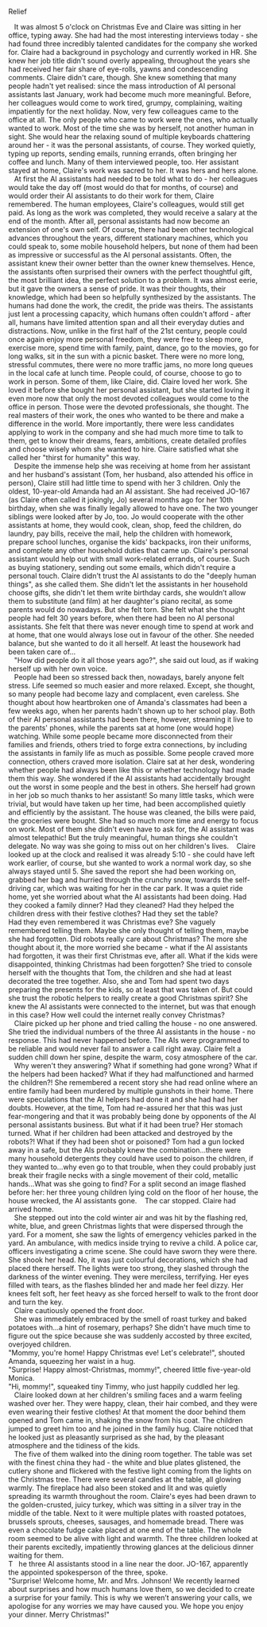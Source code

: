 Relief

&nbsp;&nbsp;&nbsp;It was almost 5 o'clock on Christmas Eve and Claire was sitting in her office, typing away. She had had the most interesting interviews today - she had found three incredibly talented candidates for the company she worked for. Claire had a background in psychology and currently worked in HR. She knew her job title didn't sound overly appealing, throughout the years she had received her fair share of eye-rolls, yawns and condescending comments. Claire didn't care, though. She knew something that many people hadn't yet realised: since the mass introduction of AI personal assistants last January, work had become much more meaningful. Before, her colleagues would come to work tired, grumpy, complaining, waiting impatiently for the next holiday. Now, very few colleagues came to the office at all. The only people who came to work were the ones, who actually wanted to work. Most of the time she was by herself, not another human in sight. She would hear the relaxing sound of multiple keyboards chattering around her - it was the personal assistants, of course. They worked quietly, typing up reports, sending emails, running errands, often bringing her coffee and lunch. Many of them interviewed people, too. Her assistant stayed at home, Claire's work was sacred to her. It was hers and hers alone.  
&nbsp;&nbsp;&nbsp;At first the AI assistants had needed to be told what to do - her colleagues would take the day off (most would do that for months, of course) and would order their AI assistants to do their work for them, Claire remembered. The human employees, Claire's colleagues, would still get paid. As long as the work was completed, they would receive a salary at the end of the month. After all, personal assistants had now become an extension of one's own self. Of course, there had been other technological advances throughout the years, different stationary machines, which you could speak to, some mobile household helpers, but none of them had been as impressive or successful as the AI personal assistants. Often, the assistant knew their owner better than the owner knew themselves. Hence, the assistants often surprised their owners with the perfect thoughtful gift, the most brilliant idea, the perfect solution to a problem. It was almost eerie, but it gave the owners a sense of pride. It was their thoughts, their knowledge, which had been so helpfully synthesized by the assistants. The humans had done the work, the credit, the pride was theirs. The assistants just lent a processing capacity, which humans often couldn't afford - after all, humans have limited attention span and all their everyday duties and distractions. Now, unlike in the first half of the 21st century, people could once again enjoy more personal freedom, they were free to sleep more, exercise more, spend time with family, paint, dance, go to the movies, go for long walks, sit in the sun with a picnic basket. There were no more long, stressful commutes, there were no more traffic jams, no more long queues in the local cafe at lunch time. People could, of course, choose to go to work in person. Some of them, like Claire, did. Claire loved her work. She loved it before she bought her personal assistant, but she started loving it even more now that only the most devoted colleagues would come to the office in person. Those were the devoted professionals, she thought. The real masters of their work, the ones who wanted to be there and make a difference in the world. More importantly, there were less candidates applying to work in the company and she had much more time to talk to them, get to know their dreams, fears, ambitions, create detailed profiles and choose wisely whom she wanted to hire. Claire satisfied what she called her "thirst for humanity" this way.  
&nbsp;&nbsp;&nbsp;Despite the immense help she was receiving at home from her assistant and her husband's assistant (Tom, her husband, also attended his office in person), Claire still had little time to spend with her 3 children. Only the oldest, 10-year-old Amanda had an AI assistant. She had received JO-167 (as Claire often called it jokingly, Jo) several months ago for her 10th birthday, when she was finally legally allowed to have one. The two younger siblings were looked after by Jo, too. Jo would cooperate with the other assistants at home, they would cook, clean, shop, feed the children, do laundry, pay bills, receive the mail, help the children with homework, prepare school lunches, organise the kids' backpacks, iron their uniforms, and complete any other household duties that came up. Claire's personal assistant would help out with small work-related errands, of course. Such as buying stationery, sending out some emails, which didn't require a personal touch. Claire didn't trust the AI assistants to do the "deeply human things", as she called them. She didn't let the assistants in her household choose gifts, she didn't let them write birthday cards, she wouldn’t allow  them to substitute (and film) at her daughter's piano recital, as some parents would do nowadays. But she felt torn. She felt what she thought people had felt 30 years before, when there had been no AI personal assistants. She felt that there was never enough time to spend at work and at home, that one would always lose out in favour of the other. She needed balance, but she wanted to do it all herself. At least the housework had been taken care of...  
&nbsp;&nbsp;&nbsp;"How did people do it all those years ago?", she said out loud, as if waking herself up with her own voice.  
&nbsp;&nbsp;&nbsp;People had been so stressed back then, nowadays, barely anyone felt stress. Life seemed so much easier and more relaxed. Except, she thought, so many people had become lazy and complacent, even careless. She thought about how heartbroken one of Amanda's classmates had been a few weeks ago, when her parents hadn't shown up to her school play. Both of their AI personal assistants had been there, however, streaming it live to the parents' phones, while the parents sat at home (one would hope) watching. While some people became more disconnected from their families and friends, others tried to forge extra connections, by including the assistants in family life as much as possible. Some people craved more connection, others craved more isolation. Claire sat at her desk, wondering whether people had always been like this or whether technology had made them this way. She wondered if the AI assistants had accidentally brought out the worst in some people and the best in others. She herself had grown in her job so much thanks to her assistant! So many little tasks, which were trivial, but would have taken up her time, had been accomplished quietly and efficiently by the assistant. The house was cleaned, the bills were paid, the groceries were bought. She had so much more time and energy to focus on work. Most of them she didn't even have to ask for, the AI assistant was almost telepathic! But the truly meaningful, human things she couldn't delegate. No way was she going to miss out on her children's lives. 
&nbsp;&nbsp;&nbsp;Claire looked up at the clock and realised it was already 5:10 - she could have left work earlier, of course, but she wanted to work a normal work day, so she always stayed until 5. She saved the report she had been working on, grabbed her bag and hurried through the crunchy snow, towards the self-driving car, which was waiting for her in the car park. It was a quiet ride home, yet she worried about what the AI assistants had been doing. Had they cooked a family dinner? Had they cleaned? Had they helped the children dress with their festive clothes? Had they set the table?   
Had they even remembered it was Christmas eve? She vaguely remembered telling them. Maybe she only thought of telling them, maybe she had forgotten. Did robots really care about Christmas? The more she thought about it, the more worried she became - what if the AI assistants had forgotten, it was their first Christmas eve, after all. What if the kids were disappointed, thinking Christmas had been forgotten? She tried to console herself with the thoughts that Tom, the children and she had  at least decorated the tree together. Also, she and Tom had spent two days preparing the presents for the kids, so at least that was taken of. But could she trust the robotic helpers to really create a good Christmas spirit? She knew the AI assistants were connected to the internet, but was that enough in this case? How well could the internet really convey Christmas?  
 &nbsp;&nbsp;&nbsp;Claire picked up her phone and tried calling the house - no one answered. She tried the individual numbers of the three AI assistants in the house - no response. This had never happened before. The AIs were programmed to be reliable and would never fail to answer a call right away. Claire felt a sudden chill down her spine, despite the warm, cosy atmosphere of the car.   
&nbsp;&nbsp;&nbsp;Why weren't they answering? What if something had gone wrong? What if the helpers had been hacked? What if they had malfunctioned and harmed the children?! She remembered a recent story she had read online where an entire family had been murdered by multiple gunshots in their home. There were speculations that the AI helpers had done it and she had had her doubts. However, at the time, Tom had re-assured her that this was just fear-mongering and that it was probably being done by opponents of the AI personal assistants business. But what if it had been true? Her stomach turned. What if her children had been attacked and destroyed by the robots?! What if they had been shot or poisoned? Tom had a gun locked away in a safe, but the AIs probably knew the combination...there were many household detergents they could have used to poison the children, if they wanted to...why even go to that trouble, when they could probably just break their fragile necks with a single movement of their cold, metallic hands...What was she going to find? For a split second an image flashed before her: her three young children  lying cold on the floor of her house, the house wrecked, the AI assistants gone. 
&nbsp;&nbsp;&nbsp;The car stopped. Claire had arrived home.   
&nbsp;&nbsp;&nbsp;She stepped out into the cold winter air and was hit by the flashing red, white, blue, and green Christmas lights that were dispersed through the yard. For a moment, she saw the lights of emergency vehicles parked in the yard. An ambulance, with medics inside trying to revive a child. A police car, officers investigating a crime scene. She could have sworn they were there. She shook her head. No, it was just colourful decorations, which she had placed there herself. The lights were too strong, they slashed through the darkness of the winter evening. They were merciless, terrifying. Her eyes filled with tears, as the flashes blinded her and made her feel dizzy. Her knees felt soft, her feet heavy as she forced herself to walk to the front door and turn the key.  
&nbsp;&nbsp;&nbsp;Claire cautiously opened the front door.   
&nbsp;&nbsp;&nbsp;She was immediately embraced by the smell of roast turkey and baked potatoes with...a hint of rosemary, perhaps? She didn't have much time to figure out the spice because she was suddenly accosted by three excited, overjoyed children.   
"Mommy, you're home! Happy Christmas eve! Let's celebrate!", shouted Amanda, squeezing her waist in a hug.  
"Surprise! Happy almost-Christmas, mommy!", cheered little five-year-old Monica.  
"Hi, mommy!", squeaked tiny Timmy, who just happily cuddled her leg.  
&nbsp;&nbsp;&nbsp;Claire looked down at her children's smiling faces and a warm feeling washed over her. They were happy, clean, their hair combed, and they were even wearing their festive clothes! At that moment the door behind them opened and Tom came in, shaking the snow from his coat. The children jumped to greet him too and he joined in the family hug. Claire noticed that he looked just as pleasantly surprised as she had, by the pleasant atmosphere and the tidiness of the kids.   
&nbsp;&nbsp;&nbsp;The five of them walked into the dining room together. The table was set with the finest china they had - the white and blue plates glistened, the cutlery shone and flickered with the festive light coming from the lights on the Christmas tree. There were several candles at the table, all glowing warmly. The fireplace had also been stoked and lit and was quietly spreading its warmth throughout the room. Claire's eyes had been drawn to the golden-crusted, juicy turkey, which was sitting in a silver tray in the middle of the table. Next to it were multiple plates with roasted potatoes, brussels sprouts, cheeses, sausages, and homemade bread. There was even a chocolate fudge cake placed at one end of the table. The whole room seemed to be alive with light and warmth. The three children looked at their parents excitedly, impatiently throwing glances at the delicious dinner waiting for them.  
T&nbsp;&nbsp;&nbsp;he three AI assistants stood in a line near the door. JO-167, apparently the appointed spokesperson of the three, spoke.  
"Surprise! Welcome home, Mr. and Mrs. Johnson! We recently learned about surprises and how much humans love them, so we decided to create a surprise for your family. This is why we weren’t answering your calls, we apologise for any worries we may have caused you. We hope you enjoy your dinner. Merry Christmas!"  


